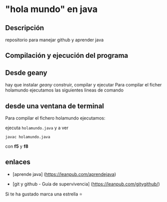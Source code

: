 # "hola mundo" en java

## Descripción
repositorio para manejar github y aprender java

## Compilación y ejecución del programa

## Desde geany 
hay que instalar *geany*
construir, compilar y ejecutar
Para compilar el ficher holamundo ejecutamos las siguientes lineas de comando


## desde una ventana de terminal
Para compilar el fichero holamundo ejecutamos:


ejecuta `holamundo.java` y a ver

```console
javac holamundo.java
```
con **f5** y **f8**

## enlaces
* [aprende java] (https://leanpub.com/aprendejava)

* [git y github - Guía de supervivencia] (https://leanpub.com/gitygithub/)

Si te ha gustado marca una estrella :star:
